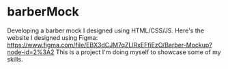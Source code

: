 # barberMock
Developing a barber mock I designed using HTML/CSS/JS.
Here's the website I designed using Figma:
https://www.figma.com/file/EBX3dCJM7qZLlRxEFfiEzO/Barber-Mockup?node-id=2%3A2
This is a project I'm doing myself to showcase some of my skills. 
